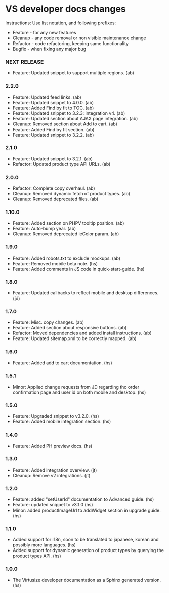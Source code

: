 VS developer docs changes
=========================

Instructions:
Use list notation, and following prefixes:

- Feature - for any new features
- Cleanup - any code removal or non visible maintenance change
- Refactor - code refactoring, keeping same functionality
- Bugfix - when fixing any major bug


### NEXT RELEASE

- Feature: Updated snippet to support multiple regions. (ab)

### 2.2.0

- Feature: Updated feed links. (ab)
- Feature: Updated snippet to 4.0.0. (ab)
- Feature: Added Find by fit to TOC. (ab)
- Feature: Updated snippet to 3.2.3: integration v4. (ab)
- Feature: Updated section about AJAX page integration. (ab)
- Cleanup: Removed section about Add to cart. (ab)
- Feature: Added Find by fit section. (ab)
- Feature: Updated snippet to 3.2.2. (ab)

### 2.1.0

- Feature: Updated snippet to 3.2.1. (ab)
- Refactor: Updated product type API URLs. (ab)

### 2.0.0

- Refactor: Complete copy overhaul. (ab)
- Cleanup: Removed dynamic fetch of product types. (ab)
- Cleanup: Removed deprecated files. (ab)

### 1.10.0

- Feature: Added section on PHPV tooltip position. (ab)
- Feature: Auto-bump year. (ab)
- Cleanup: Removed deprecated ieColor param. (ab)

### 1.9.0

- Feature: Added robots.txt to exclude mockups. (ab)
- Feature: Removed mobile beta note. (hs)
- Feature: Added comments in JS code in quick-start-guide. (hs)

### 1.8.0

- Feature: Updated callbacks to reflect mobile and desktop differences. (jd)

### 1.7.0

- Feature: Misc. copy changes. (ab)
- Feature: Added section about responsive buttons. (ab)
- Refactor: Moved dependencies and added install instructions. (ab)
- Feature: Updated sitemap.xml to be correctly mapped. (ab)

### 1.6.0

- Feature: Added add to cart documentation. (hs)

### 1.5.1

- Minor: Applied change requests from JD regarding tho order confirmation page and user id on both mobile and desktop. (hs)

### 1.5.0

- Feature: Upgraded snippet to v3.2.0. (hs)
- Feature: Added mobile integration section. (hs)

### 1.4.0

- Feature: Added PH preview docs. (hs)

### 1.3.0

- Feature: Added integration overview. (jt)
- Cleanup: Remove v2 integrations. (jt)

### 1.2.0

- Feature: added "setUserId" documentation to Advanced guide. (hs)
- Feature: updated snippet to v3.1.0 (hs)
- Minor: added productImageUrl to addWidget section in upgrade guide. (hs)

### 1.1.0

- Added support for i18n, soon to be translated to japanese, korean and possibly more languages. (hs)
- Added support for dynamic generation of product types by querying the product types API. (hs)

### 1.0.0

- The Virtusize developer documentation as a Sphinx generated version. (hs)
